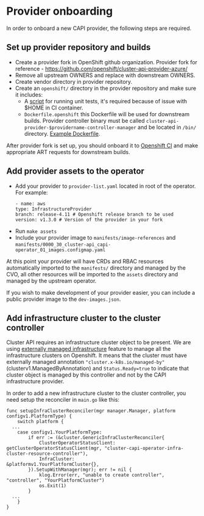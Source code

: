 # Provider onboarding

In order to onboard a new CAPI provider, the following steps are required.

## Set up provider repository and builds

- Create a provider fork in OpenShift github organization. Provider fork for reference - https://github.com/openshift/cluster-api-provider-azure/
- Remove all upstream OWNERS and replace with downstream OWNERS.
- Create vendor directory in provider repository.
- Create an `openshift/` directory in the provider repository and make sure it includes:
  - A [script]((https://github.com/openshift/cluster-api-provider-azure/blob/master/openshift/unit-tests.sh)) for running unit tests, it's required because of issue with $HOME in CI container.
  - `Dockerfile.openshift` this Dockerfile will be used for downstream builds. Provider controller binary must be called
  `cluster-api-provider-$providername-controller-manager` and be located in `/bin/` directory. [Example Dockerfile](https://github.com/openshift/cluster-api-provider-azure/blob/master/openshift/Dockerfile.openshift).

After provider fork is set up, you should onboard it to [Openshift CI](https://docs.ci.openshift.org/docs/how-tos/onboarding-a-new-component/) and make appropriate ART requests for downstream builds.

## Add provider assets to the operator

- Add your provider to `provider-list.yaml` located in root of the operator. For example:
  ```
  - name: aws
  type: InfrastructureProvider
  branch: release-4.11 # Openshift release branch to be used
  version: v1.3.0 # Version of the provider in your fork
  ```
- Run `make assets`
- Include your provider image to `manifests/image-references` and `manifests/0000_30_cluster-api_capi-operator_01_images.configmap.yaml`

At this point your provider will have CRDs and RBAC resources automatically imported to the `manifests/` directory and
managed by the CVO, all other resources will be imported to the `assets` directory and managed by the upstream operator.

If you wish to make development of your provider easier, you can include a public provider image to the `dev-images.json`.

## Add infrastructure cluster to the cluster controller

Cluster API requires an infrastructure cluster object to be present. We are using [externally managed infrastructure](https://github.com/kubernetes-sigs/cluster-api/blob/main/docs/proposals/20210203-externally-managed-cluster-infrastructure.md)
feature to manage all the infrastructure clusters on Openshift. It means that 
the cluster must have externally managed annotation `"cluster.x-k8s.io/managed-by"`(clusterv1.ManagedByAnnotation)
and `Status.Ready=true` to indicate that cluster object is managed by this controller and not by the 
CAPI infrastructure provider.

In order to add a new infrastructure cluster to the cluster controller, you need setup the reconciler in `main.go`
like this:

```golang
func setupInfraClusterReconciler(mgr manager.Manager, platform configv1.PlatformType) {
	switch platform {
  ...
	case configv1.YourPlatformType:
		if err := (&cluster.GenericInfraClusterReconciler{
			ClusterOperatorStatusClient: getClusterOperatorStatusClient(mgr, "cluster-capi-operator-infra-cluster-resource-controller"),
			InfraCluster:                &platformv1.YourPlatformCluster{},
		}).SetupWithManager(mgr); err != nil {
			klog.Error(err, "unable to create controller", "controller", "YourPlatformCluster")
			os.Exit(1)
		}
  ...
	}
}
```
